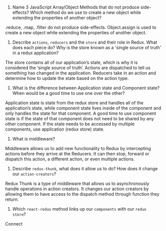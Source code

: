 1.  Name 3 JavaScript Array/Object Methods that do not produce side-effects? Which method do we use to create a new object while extending the properties of another object?

.reduce, .map, .filter do not produce side-effects. Object.assign is used to create a new object while extending the properties of another object.

1.  Describe `actions`, `reducers` and the `store` and their role in Redux. What does each piece do? Why is the store known as a 'single source of truth' in a redux application?

The store contains all of our application’s state, which is why it is considered the ‘single source of truth’. Actions are dispatched to tell us something has changed in the application. Reducers take in an action and determine how to update the state based on the action type. 

1.  What is the difference between Application state and Component state? When would be a good time to use one over the other?

Application state is state from the redux store and handles all of the application’s state, while component state lives inside of the component and only handles the state for that component. A good time to use component state is if the state of that component does not need to be shared by any other component. If the state needs to be accessed by multiple components, use application (redux store) state.

1.  What is middleware?

Middleware allows us to add new functionality to Redux by intercepting actions before they arrive at the Reducers. It can then stop, forward or dispatch this action, a different action, or even multiple actions.

1.  Describe `redux-thunk`, what does it allow us to do? How does it change our `action-creators`?

Redux Thunk is a type of middleware that allows us to asynchronously handle operations in action creators. It changes our action creators by allowing them to have access to the dispatch method through function they return.

1.  Which `react-redux` method links up our `components` with our `redux store`?

Connect